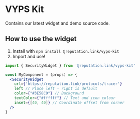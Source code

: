 # VYPS Kit
Contains our latest widget and demo source code. 

## How to use the widget
1. Install with `npm install @reputation.link/vyps-kit`
2. Import and use! 
  ```jsx
  import { SecurityWidget } from '@reputation.link/vyps-kit'
  
  const MyComponent = (props) => {
    <SecurityWidget
      url={'https://reputation.link/protocols/tracer'}
      left // Place left - right is default
      color={"#3E58C9"} // Background
      textColor={"#ffffff"} // Text and icon colour
      inset={[40, 40]} // Coordinate offset from corner 
    />
  }
  ```
